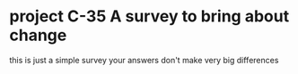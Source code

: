 # project C-35 A survey to bring about change
this is just a simple survey 
your answers don't make very big differences
